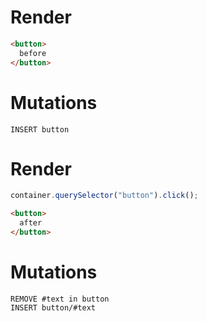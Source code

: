 # Render
```html
<button>
  before
</button>
```

# Mutations
```
INSERT button
```

# Render
```js
container.querySelector("button").click();
```
```html
<button>
  after
</button>
```

# Mutations
```
REMOVE #text in button
INSERT button/#text
```